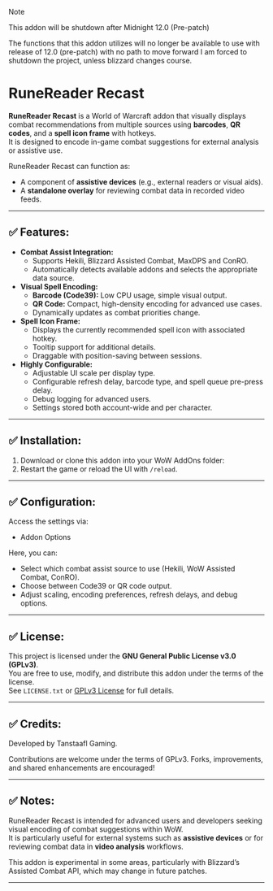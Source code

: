 > [!NOTE]
> This addon will be shutdown after Midnight 12.0 (Pre-patch)
>
> The functions that this addon utilizes will no longer be available to use with release of 12.0 (pre-patch)
> with no path to move forward I am forced to shutdown the project, unless blizzard changes course.

# RuneReader Recast

**RuneReader Recast** is a World of Warcraft addon that visually displays combat recommendations from multiple sources using **barcodes**, **QR codes**, and a **spell icon frame** with hotkeys.  
It is designed to encode in-game combat suggestions for external analysis or assistive use.

RuneReader Recast can function as:
- A component of **assistive devices** (e.g., external readers or visual aids).
- A **standalone overlay** for reviewing combat data in recorded video feeds.

---

## ✅ Features:
- **Combat Assist Integration:**
  - Supports Hekili, Blizzard Assisted Combat, MaxDPS and ConRO.
  - Automatically detects available addons and selects the appropriate data source.
- **Visual Spell Encoding:**
  - **Barcode (Code39):** Low CPU usage, simple visual output.
  - **QR Code:** Compact, high-density encoding for advanced use cases.
  - Dynamically updates as combat priorities change.
- **Spell Icon Frame:**
  - Displays the currently recommended spell icon with associated hotkey.
  - Tooltip support for additional details.
  - Draggable with position-saving between sessions.
- **Highly Configurable:**
  - Adjustable UI scale per display type.
  - Configurable refresh delay, barcode type, and spell queue pre-press delay.
  - Debug logging for advanced users.
  - Settings stored both account-wide and per character.

---

## ✅ Installation:
1. Download or clone this addon into your WoW AddOns folder:
2. Restart the game or reload the UI with `/reload`.

---

## ✅ Configuration:
Access the settings via:
 - Addon Options

Here, you can:
- Select which combat assist source to use (Hekili, WoW Assisted Combat, ConRO).
- Choose between Code39 or QR code output.
- Adjust scaling, encoding preferences, refresh delays, and debug options.

---

## ✅ License:
This project is licensed under the **GNU General Public License v3.0 (GPLv3)**.  
You are free to use, modify, and distribute this addon under the terms of the license.  
See `LICENSE.txt` or [GPLv3 License](https://www.gnu.org/licenses/gpl-3.0.en.html) for full details.

---

## ✅ Credits:
Developed by Tanstaafl Gaming.

Contributions are welcome under the terms of GPLv3. Forks, improvements, and shared enhancements are encouraged!

---

## ✅ Notes:
RuneReader Recast is intended for advanced users and developers seeking visual encoding of combat suggestions within WoW.  
It is particularly useful for external systems such as **assistive devices** or for reviewing combat data in **video analysis** workflows.

This addon is experimental in some areas, particularly with Blizzard’s Assisted Combat API, which may change in future patches.

---
